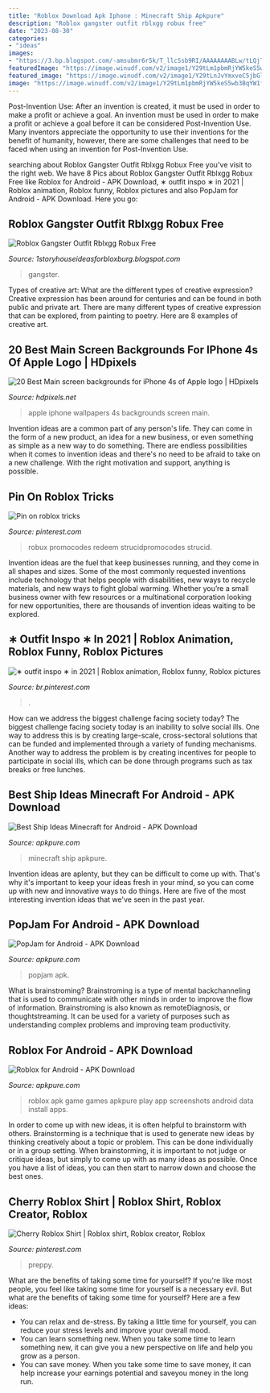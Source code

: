 ```yaml
---
title: "Roblox Download Apk Iphone : Minecraft Ship Apkpure"
description: "Roblox gangster outfit rblxgg robux free"
date: "2023-08-30"
categories:
- "ideas"
images:
- "https://3.bp.blogspot.com/-amsubmr6r5k/T_llcSsb9RI/AAAAAAAABLw/tLQjTtMPLPs/s1600/2638_640x960_iphonehdwallpapers_net.jpg"
featuredImage: "https://image.winudf.com/v2/image1/Y29tLm1pbmRjYW5keS5wb3BqYW1fc2NyZWVuX2lkXzEyXzE2MDEwODI5MjZfMDQx/screen-12.jpg?h=710&amp;fakeurl=1&amp;type=.jpg"
featured_image: "https://image.winudf.com/v2/image1/Y29tLnJvYmxveC5jbGllbnRfc2NyZWVuXzE3XzE1NTE3Mjk3MzlfMDM5/screen-17.jpg?h=800&amp;fakeurl=1&amp;type=.jpg"
image: "https://image.winudf.com/v2/image1/Y29tLm1pbmRjYW5keS5wb3BqYW1fc2NyZWVuX2lkXzEyXzE2MDEwODI5MjZfMDQx/screen-12.jpg?h=710&amp;fakeurl=1&amp;type=.jpg"
---
```



Post-Invention Use: After an invention is created, it must be used in order to make a profit or achieve a goal.
An invention must be used in order to make a profit or achieve a goal before it can be considered Post-Invention Use. Many inventors appreciate the opportunity to use their inventions for the benefit of humanity, however, there are some challenges that need to be faced when using an invention for Post-Invention Use.

	

		
searching about Roblox Gangster Outfit Rblxgg Robux Free you've visit to the right web. We have 8 Pics about Roblox Gangster Outfit Rblxgg Robux Free like Roblox for Android - APK Download, ∗ outfit inspo ∗ in 2021 | Roblox animation, Roblox funny, Roblox pictures and also PopJam for Android - APK Download. Here you go:
		
    
## Roblox Gangster Outfit Rblxgg Robux Free

<img loading=lazy src="https://lh6.googleusercontent.com/proxy/W6d6Q1eeabeHis40Q5unhfgpG1EEtv9bd0dVb8ei-lSmLO5ykVDiduALXD-DBnbW1c6TNbF56VgGE6cDnEAQMJvmSc-sF8gC6rGQUGP2TCGCem9D8BP4u_K4e-C8EJl1rDUx7r8AS3mbPg7KM3d2bNA4zoQ3QVLYivnhNNUOW4eN8J2BcFj0s57qKvbBn-tBGs5VTXnSBxj3goXjP1Zlccmfe6bml2HSL8_pa7aEXw220DXBKbltcrXu91LwjOwglYyOgNvjuaSesRsGfK94h8hZrQwWXTREMFLLvfhdvohEiwxWLjtfSt0zxyGW9EEa2gjVlv7Vu-QAy7PvwzoYna9ZmtOC3ZOU7xaxFfOIJTxNVMQJFwOPt5jfaiRGpJS5WTZxBmSIuvbOyooqBiODdGbcQEEkdaQfIhZvVtTerpGpJwJfonOB2YLnlTk60zsFnaRPsaeZiQFlAKaTi2Tj67FyoaJQwtgcW0lTA80T8Fb_HvvMQWU23MMouao6ev7JN_92LynHnuRk6Kq23PRAolVqmQA5OoRrLYQd6Qc2Vmb9TnF6yF2VkSwfzX00O2Am1ynTeIkpybaBXOsfUdCMBOk097oln98IrZ7I5Mb9H4Ff35gU6G8-cCt7w7LMqxPiIfZ24TKGsNTUSWOT4MiDRapy16nrVSK6fdx_EYU2DDQCDYfeGbZMsBPa-WRh9GGH8C4BwFtSmj4DV6BdxH7waqJBVWjpgYPsv9W1h-4GdX2rgFp7CAKShIISEDT4YPt3i5VHkWKTNO-LMJO_pWVVpCDG8XDBE9jePPAtk-xb52FBjZQEM0TI696FPJOenL_flVck1nyIGAiODGOmzqlB0BtKc9CY3vUMrW0TOD2_-YVmtyI6Wx_DcLoy69LepXB9SgV3VqAJkh4Kr5kGDXuqvJQGoMWGS9eQltIttOjY6VkMhQ=w1200-h630-p-k-no-nu" onerror="this.onerror=null;this.src='https://tse1.mm.bing.net/th?id=OIP.XS454Cp7OAHjQYkr3bVwggHaEK&amp;pid=15.1';" alt="Roblox Gangster Outfit Rblxgg Robux Free">

_Source: 1storyhouseideasforbloxburg.blogspot.com_

>gangster. 

	

Types of creative art: What are the different types of creative expression?
Creative expression has been around for centuries and can be found in both public and private art. There are many different types of creative expression that can be explored, from painting to poetry. Here are 8 examples of creative art.

    
## 20 Best Main Screen Backgrounds For IPhone 4s Of Apple Logo | HDpixels

<img loading=lazy src="https://3.bp.blogspot.com/-amsubmr6r5k/T_llcSsb9RI/AAAAAAAABLw/tLQjTtMPLPs/s1600/2638_640x960_iphonehdwallpapers_net.jpg" onerror="this.onerror=null;this.src='https://tse4.mm.bing.net/th?id=OIP.pkDCKbwRqs_KvLq9HGj3IAHaLH&amp;pid=15.1';" alt="20 Best Main screen backgrounds for iPhone 4s of Apple logo | HDpixels">

_Source: hdpixels.net_

>apple iphone wallpapers 4s backgrounds screen main. 

	

Invention ideas are a common part of any person's life. They can come in the form of a new product, an idea for a new business, or even something as simple as a new way to do something. There are endless possibilities when it comes to invention ideas and there's no need to be afraid to take on a new challenge. With the right motivation and support, anything is possible.

    
## Pin On Roblox Tricks

<img loading=lazy src="https://i.pinimg.com/736x/ce/8f/e1/ce8fe18f3870c80900d06926d34f2d11.jpg" onerror="this.onerror=null;this.src='https://tse1.mm.bing.net/th?id=OIP.spZeWiJIiT1Muk5wO0H7OQHaEK&amp;pid=15.1';" alt="Pin on roblox tricks">

_Source: pinterest.com_

>robux promocodes redeem strucidpromocodes strucid. 

	

Invention ideas are the fuel that keep businesses running, and they come in all shapes and sizes. Some of the most commonly requested inventions include technology that helps people with disabilities, new ways to recycle materials, and new ways to fight global warming. Whether you’re a small business owner with few resources or a multinational corporation looking for new opportunities, there are thousands of invention ideas waiting to be explored.

    
## ∗ Outfit Inspo ∗ In 2021 | Roblox Animation, Roblox Funny, Roblox Pictures

<img loading=lazy src="https://i.pinimg.com/736x/33/50/ca/3350ca47e986c43a53630570c202460b.jpg" onerror="this.onerror=null;this.src='https://tse1.mm.bing.net/th?id=OIP.SGvQZxsVk6HlsijKsqELTQHaNK&amp;pid=15.1';" alt="∗ outfit inspo ∗ in 2021 | Roblox animation, Roblox funny, Roblox pictures">

_Source: br.pinterest.com_

>. 

	

How can we address the biggest challenge facing society today?
The biggest challenge facing society today is an inability to solve social ills. One way to address this is by creating large-scale, cross-sectoral solutions that can be funded and implemented through a variety of funding mechanisms. Another way to address the problem is by creating incentives for people to participate in social ills, which can be done through programs such as tax breaks or free lunches.

    
## Best Ship Ideas Minecraft For Android - APK Download

<img loading=lazy src="https://image.winudf.com/v2/image/bS5wdXp6bGVzLnNoaXBfc2NyZWVuc2hvdHNfNV8zODdkODg0Yw/screen-5.jpg?h=800&amp;fakeurl=1&amp;type=.jpg" onerror="this.onerror=null;this.src='https://tse3.mm.bing.net/th?id=OIP.GFymUVuDVwI3HqZ9bohiwwHaEK&amp;pid=15.1';" alt="Best Ship Ideas Minecraft for Android - APK Download">

_Source: apkpure.com_

>minecraft ship apkpure. 

	

Invention ideas are aplenty, but they can be difficult to come up with. That's why it's important to keep your ideas fresh in your mind, so you can come up with new and innovative ways to do things. Here are five of the most interesting invention ideas that we've seen in the past year.

    
## PopJam For Android - APK Download

<img loading=lazy src="https://image.winudf.com/v2/image1/Y29tLm1pbmRjYW5keS5wb3BqYW1fc2NyZWVuX2lkXzEyXzE2MDEwODI5MjZfMDQx/screen-12.jpg?h=710&amp;fakeurl=1&amp;type=.jpg" onerror="this.onerror=null;this.src='https://tse4.mm.bing.net/th?id=OIP.s2k3J1ETmLeKAHES1P_4fQAAAA&amp;pid=15.1';" alt="PopJam for Android - APK Download">

_Source: apkpure.com_

>popjam apk. 

	

What is brainstroming?
Brainstroming is a type of mental backchanneling that is used to communicate with other minds in order to improve the flow of information. Brainstroming is also known as remoteDiagnosis, or thoughtstreaming. It can be used for a variety of purposes such as understanding complex problems and improving team productivity.

    
## Roblox For Android - APK Download

<img loading=lazy src="https://image.winudf.com/v2/image1/Y29tLnJvYmxveC5jbGllbnRfc2NyZWVuXzE3XzE1NTE3Mjk3MzlfMDM5/screen-17.jpg?h=800&amp;fakeurl=1&amp;type=.jpg" onerror="this.onerror=null;this.src='https://tse4.mm.bing.net/th?id=OIP.R0qiCp90iDzUPJSwpn8YTAHaDt&amp;pid=15.1';" alt="Roblox for Android - APK Download">

_Source: apkpure.com_

>roblox apk game games apkpure play app screenshots android data install apps. 

	

In order to come up with new ideas, it is often helpful to brainstorm with others. Brainstorming is a technique that is used to generate new ideas by thinking creatively about a topic or problem. This can be done individually or in a group setting. When brainstorming, it is important to not judge or critique ideas, but simply to come up with as many ideas as possible. Once you have a list of ideas, you can then start to narrow down and choose the best ones.

    
## Cherry Roblox Shirt | Roblox Shirt, Roblox Creator, Roblox

<img loading=lazy src="https://i.pinimg.com/736x/18/4d/1c/184d1ca8e9c5f2de31c6aefa374b9e7a.jpg" onerror="this.onerror=null;this.src='https://tse3.mm.bing.net/th?id=OIP.opUV1cXQ2R1jv719eX7OTQHaHE&amp;pid=15.1';" alt="Cherry Roblox Shirt | Roblox shirt, Roblox creator, Roblox">

_Source: pinterest.com_

>preppy. 

	

What are the benefits of taking some time for yourself?
If you're like most people, you feel like taking some time for yourself is a necessary evil. But what are the benefits of taking some time for yourself? Here are a few ideas: 
- You can relax and de-stress. By taking a little time for yourself, you can reduce your stress levels and improve your overall mood. 
- You can learn something new. When you take some time to learn something new, it can give you a new perspective on life and help you grow as a person. 
- You can save money. When you take some time to save money, it can help increase your earnings potential and saveyou money in the long run.

